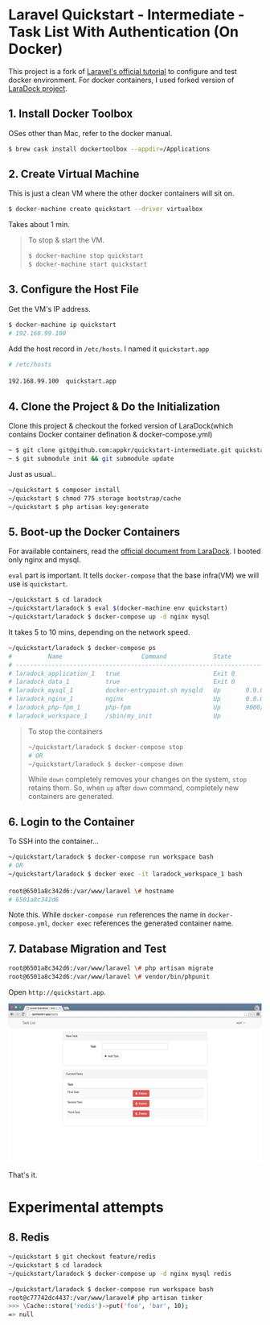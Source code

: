 # Laravel Quickstart - Intermediate - Task List With Authentication (On Docker)

This project is a fork of [Laravel's official tutorial](https://laravel.com/docs/5.2/quickstart-intermediate) to configure and test docker environment. For docker containers, I used forked version of [LaraDock project](https://github.com/LaraDock/laradock).

## 1. Install Docker Toolbox

OSes other than Mac, refer to the docker manual.

```sh
$ brew cask install dockertoolbox --appdir=/Applications
```

## 2. Create Virtual Machine

This is just a clean VM where the other docker containers will sit on.

```sh
$ docker-machine create quickstart --driver virtualbox
```

Takes about 1 min.

> To stop & start the VM.
>
> ```sh
> $ docker-machine stop quickstart
> $ docker-machine start quickstart
> ```

## 3. Configure the Host File

Get the VM's IP address.

```sh
$ docker-machine ip quickstart
# 192.168.99.100
```

Add the host record in `/etc/hosts`. I named it `quickstart.app`

```sh
# /etc/hosts

192.168.99.100	quickstart.app
```

## 4. Clone the Project & Do the Initialization

Clone this project & checkout the forked version of LaraDock(which contains Docker container defination & docker-compose.yml)

```sh
~ $ git clone git@github.com:appkr/quickstart-intermediate.git quickstart && cd quickstart
~ $ git submodule init && git submodule update
```

Just as usual..

```sh
~/quickstart $ composer install
~/quickstart $ chmod 775 storage bootstrap/cache
~/quickstart $ php artisan key:generate
```

## 5. Boot-up the Docker Containers

For available containers, read the [official document from LaraDock](https://github.com/LaraDock/laradock). I booted only nginx and mysql.

`eval` part is important. It tells `docker-compose` that the base infra(VM) we will use is `quickstart`.

```sh
~/quickstart $ cd laradock
~/quickstart/laradock $ eval $(docker-machine env quickstart)
~/quickstart/laradock $ docker-compose up -d nginx mysql
```

It takes 5 to 10 mins, depending on the network speed.

```sh
~/quickstart/laradock $ docker-compose ps
#          Name                      Command             State                     Ports
# --------------------------------------------------------------------------------------------------------
# laradock_application_1   true                          Exit 0
# laradock_data_1          true                          Exit 0
# laradock_mysql_1         docker-entrypoint.sh mysqld   Up       0.0.0.0:3306->3306/tcp
# laradock_nginx_1         nginx                         Up       0.0.0.0:443->443/tcp, 0.0.0.0:80->80/tcp
# laradock_php-fpm_1       php-fpm                       Up       9000/tcp
# laradock_workspace_1     /sbin/my_init                 Up
```

> To stop the containers
>
> ```sh
> ~/quickstart/laradock $ docker-compose stop
> # OR
> ~/quickstart/laradock $ docker-compose down
> ```
>
> While `down` completely removes your changes on the system, `stop` retains them. So, when `up` after `down` command, completely new containers are generated.

## 6. Login to the Container

To SSH into the container...

```sh
~/quickstart/laradock $ docker-compose run workspace bash
# OR
~/quickstart/laradock $ docker exec -it laradock_workspace_1 bash

root@6501a8c342d6:/var/www/laravel \# hostname
# 6501a8c342d6
```

Note this. While `docker-compose run` references the name in `docker-compose.yml`, `docker exec` references the generated container name.

## 7. Database Migration and Test

```sh
root@6501a8c342d6:/var/www/laravel \# php artisan migrate
root@6501a8c342d6:/var/www/laravel \# vendor/bin/phpunit
```

Open `http://quickstart.app`.

![](quickstart_up_running.png)

That's it.

# Experimental attempts

## 8. Redis

```sh
~/quickstart $ git checkout feature/redis
~/quickstart $ cd laradock
~/quickstart/laradock $ docker-compose up -d nginx mysql redis
```

```sh
~/quickstart/laradock $ docker-compose run workspace bash
root@c77742dc4437:/var/www/laravel# php artisan tinker
>>> \Cache::store('redis')->put('foo', 'bar', 10);
=> null
```
